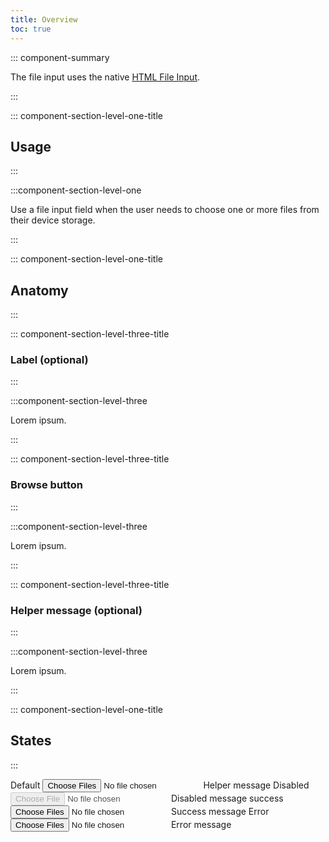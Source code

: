```yaml
---
title: Overview
toc: true
---
```


::: component-summary

The file input uses the native <a href="https://developer.mozilla.org/en-US/docs/Web/HTML/Element/input/file" target="_blank">HTML File Input</a>.

:::

::: component-section-level-one-title

## Usage

:::

:::component-section-level-one

Use a file input field when the user needs to choose one or more files from their device storage.

:::

::: component-section-level-one-title

## Anatomy

:::

::: component-section-level-three-title

### Label (optional)

:::

:::component-section-level-three

Lorem ipsum.

:::

::: component-section-level-three-title

### Browse button

:::

:::component-section-level-three

Lorem ipsum.

:::

::: component-section-level-three-title

### Helper message (optional)

:::

:::component-section-level-three

Lorem ipsum.

:::

::: component-section-level-one-title

## States

:::

<DocIndent>
<div>
    <cds-form-group layout="horizontal">
        <cds-file layout="horizontal">
            <label>Default</label>
            <input type="file" multiple />
            <cds-control-message>Helper message</cds-control-message>
        </cds-file>
        <cds-file layout="horizontal">
            <label>Disabled</label>
            <input type="file" disabled />
            <cds-control-message>Disabled message</cds-control-message>
        </cds-file>
        <cds-file layout="horizontal" status="success">
            <label>success</label>
            <input type="file" multiple />
            <cds-control-message status="success">Success message</cds-control-message>
        </cds-file>
        <cds-file layout="horizontal" status="error">
            <label>Error</label>
            <input type="file" multiple />
            <cds-control-message status="error">Error message</cds-control-message>
        </cds-file>
    </cds-form-group>
</div>
</DocIndent>
